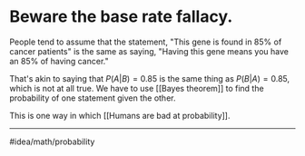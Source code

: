 # Beware the base rate fallacy.
People tend to assume that the statement, "This gene is found in 85% of cancer patients" is the same as saying, "Having this gene means you have an 85% of having cancer." 

That's akin to saying that  $P(A|B)=0.85$ is the same thing as $P(B|A)=0.85$, which is not at all true. We have to use [[Bayes theorem]] to find the probability of one statement given the other.

This is one way in which [[Humans are bad at probability]]. 

---
#idea/math/probability